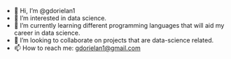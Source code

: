 - 👋 Hi, I’m @gdorielan1
- 👀 I’m interested in data science.
- 🌱 I’m currently learning different programming languages that will aid my career in data science.
- 💞️ I’m looking to collaborate on projects that are data-science related.
- 📫 How to reach me: gdorielan1@gmail.com

<!---
gdorielan1/gdorielan1 is a ✨ special ✨ repository because its `README.md` (this file) appears on your GitHub profile.
You can click the Preview link to take a look at your changes.
--->

